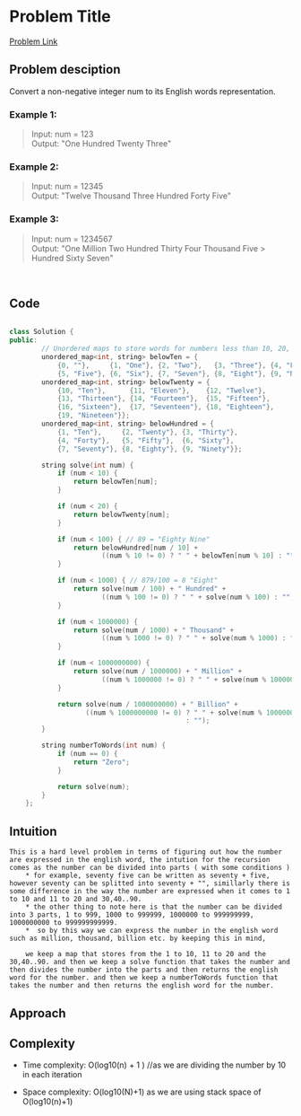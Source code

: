 # Problem Title
[Problem Link]()

## Problem desciption 
Convert a non-negative integer num to its English words representation.

### Example 1:

> Input: num = 123<br>
> Output: "One Hundred Twenty Three"<br>

### Example 2:

> Input: num = 12345<br>
> Output: "Twelve Thousand Three Hundred Forty Five"<br>

### Example 3:

> Input: num = 1234567<br>
> Output: "One Million Two Hundred Thirty Four Thousand Five > Hundred Sixty Seven"<br>
<br>


## Code
```cpp

class Solution {
public:
        // Unordered maps to store words for numbers less than 10, 20, and 100
        unordered_map<int, string> belowTen = {
            {0, ""},     {1, "One"}, {2, "Two"},   {3, "Three"}, {4, "Four"},
            {5, "Five"}, {6, "Six"}, {7, "Seven"}, {8, "Eight"}, {9, "Nine"}};
        unordered_map<int, string> belowTwenty = {
            {10, "Ten"},      {11, "Eleven"},    {12, "Twelve"},
            {13, "Thirteen"}, {14, "Fourteen"},  {15, "Fifteen"},
            {16, "Sixteen"},  {17, "Seventeen"}, {18, "Eighteen"},
            {19, "Nineteen"}};
        unordered_map<int, string> belowHundred = {
            {1, "Ten"},     {2, "Twenty"}, {3, "Thirty"},
            {4, "Forty"},   {5, "Fifty"},  {6, "Sixty"},
            {7, "Seventy"}, {8, "Eighty"}, {9, "Ninety"}};

        string solve(int num) {
            if (num < 10) {
                return belowTen[num];
            }

            if (num < 20) {
                return belowTwenty[num];
            }

            if (num < 100) { // 89 = "Eighty Nine"
                return belowHundred[num / 10] +
                       ((num % 10 != 0) ? " " + belowTen[num % 10] : "");
            }

            if (num < 1000) { // 879/100 = 8 "Eight"
                return solve(num / 100) + " Hundred" +
                       ((num % 100 != 0) ? " " + solve(num % 100) : "");
            }

            if (num < 1000000) {
                return solve(num / 1000) + " Thousand" +
                       ((num % 1000 != 0) ? " " + solve(num % 1000) : "");
            }

            if (num < 1000000000) {
                return solve(num / 1000000) + " Million" +
                       ((num % 1000000 != 0) ? " " + solve(num % 1000000) : "");
            }

            return solve(num / 1000000000) + " Billion" +
                   ((num % 1000000000 != 0) ? " " + solve(num % 1000000000)
                                            : "");
        }

        string numberToWords(int num) {
            if (num == 0) {
                return "Zero";
            }

            return solve(num);
        }
    };

```

## Intuition
    This is a hard level problem in terms of figuring out how the number are expressed in the english word, the intution for the recursion comes as the number can be divided into parts ( with some conditions ) 
        * for example, seventy five can be written as seventy + five, however seventy can be splitted into seventy + "", simillarly there is some difference in the way the number are expressed when it comes to 1 to 10 and 11 to 20 and 30,40..90. 
        * the other thing to note here is that the number can be divided into 3 parts, 1 to 999, 1000 to 999999, 1000000 to 999999999, 1000000000 to 999999999999.
        *  so by this way we can express the number in the english word such as million, thousand, billion etc. by keeping this in mind, 
        
        we keep a map that stores from the 1 to 10, 11 to 20 and the 30,40..90. and then we keep a solve function that takes the number and then divides the number into the parts and then returns the english word for the number. and then we keep a numberToWords function that takes the number and then returns the english word for the number.

## Approach


## Complexity
- Time complexity:  O(log10(n) + 1 ) //as we are dividing the number by 10 in each iteration


- Space complexity: O(log10(N)+1) as we are using stack space of O(log10(n)+1)  

